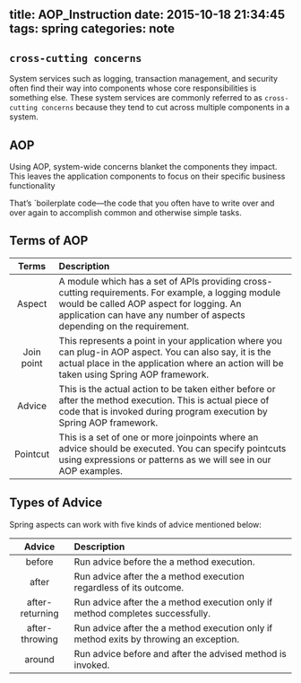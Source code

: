 title: AOP_Instruction
date: 2015-10-18 21:34:45
tags: spring
categories: note
---

## `cross-cutting concerns`
System services such as logging, transaction management, and security often find their way into components whose core responsibilities is something else. 
These system services are commonly referred to as `cross-cutting concerns` because they tend to cut across multiple components in a system.

## AOP
Using AOP, system-wide concerns blanket the components they impact. This leaves the application components to focus on their specific business functionality


That’s `boilerplate code—the code that you often
have to write over and over again to accomplish common and otherwise simple tasks.

## Terms of AOP
|Terms|	Description|
|:--:|:--|
|Aspect	|A module which has a set of APIs providing cross-cutting requirements. For example, a logging module would be called AOP aspect for logging. An application can have any number of aspects depending on the requirement.|
|Join point	|This represents a point in your application where you can plug-in AOP aspect. You can also say, it is the actual place in the application where an action will be taken using Spring AOP framework.
|Advice	|This is the actual action to be taken either before or after the method execution. This is actual piece of code that is invoked during program execution by Spring AOP framework.|
|Pointcut|	This is a set of one or more joinpoints where an advice should be executed. You can specify pointcuts using expressions or patterns as we will see in our AOP examples.|




## Types of Advice

Spring aspects can work with five kinds of advice mentioned below:

|Advice|	Description|
|:--:|:--|
|before	|Run advice before the a method execution.|
|after	|Run advice after the a method execution regardless of its outcome.|
|after-returning|	Run advice after the a method execution only if method completes successfully.|
|after-throwing|	Run advice after the a method execution only if method exits by throwing an exception.|
|around|	Run advice before and after the advised method is invoked.|







